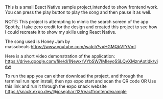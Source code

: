 This is a small Eeact Native sample project,intended to show frontend work. You can press the play button to play the song and then pause it as well. 

NOTE: This project is attempting to mimic the search screen of the app Spotify, I take zero credit for the design and created this project to see how I could recreate it to show my skills using React Native.

The song used is Honey Jam by massobeats:https://www.youtube.com/watch?v=HGMQbVfYVmI

Here is a short video demonstration of the application: https://drive.google.com/file/d/1NewxrVYbSW7IMIeyoSSLQvXMznAotidk/view

To run the app you can either download the project, and through the terminal run npm install, then npx expo start and scan the QR code OR
Use this link and run it through the expo snack website https://snack.expo.dev/@josepharr12/reactfrontendexample
